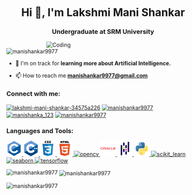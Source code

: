 
<h1 align="center">Hi 👋, I'm Lakshmi Mani Shankar</h1>
<h3 align="center">Undergraduate at SRM University</h3>
<img align="right" alt="Coding" width="400" src="https://images.squarespace-cdn.com/content/v1/5e9e61184a2e5f4b613d5853/1589203333135-LLNIKB08AXJFYQ29N7SM/AI.gif">

<p align="left"> <img src="https://komarev.com/ghpvc/?username=manishankar9977&label=Profile%20views&color=0e75b6&style=flat" alt="manishankar9977" /> </p>

- 🌱 I'm on track for **learning more about Artificial Intelligence.**

- 📫 How to reach me **manishankar9977@gmail.com**


<h3 align="left">Connect with me:</h3>
<p align="left">
<a href="https://linkedin.com/in/lakshmi-mani-shankar-34575a226" target="blank"><img align="center" src="https://raw.githubusercontent.com/rahuldkjain/github-profile-readme-generator/master/src/images/icons/Social/linked-in-alt.svg" alt="lakshmi-mani-shankar-34575a226" height="30" width="40" /></a>
<a href="https://codesandbox.com/manishankar9977" target="blank"><img align="center" src="https://raw.githubusercontent.com/rahuldkjain/github-profile-readme-generator/master/src/images/icons/Social/codesandbox.svg" alt="manishankar9977" height="30" width="40" /></a>
<a href="https://www.codechef.com/users/manishanka_123" target="blank"><img align="center" src="https://cdn.jsdelivr.net/npm/simple-icons@3.1.0/icons/codechef.svg" alt="manishanka_123" height="30" width="40" /></a>
<a href="https://www.hackerrank.com/manishankar9977" target="blank"><img align="center" src="https://raw.githubusercontent.com/rahuldkjain/github-profile-readme-generator/master/src/images/icons/Social/hackerrank.svg" alt="manishankar9977" height="30" width="40" /></a>
</p>

<h3 align="left">Languages and Tools:</h3>
<p align="left"> <a href="https://www.cprogramming.com/" target="_blank" rel="noreferrer"> <img src="https://raw.githubusercontent.com/devicons/devicon/master/icons/c/c-original.svg" alt="c" width="40" height="40"/> </a> <a href="https://www.w3schools.com/cpp/" target="_blank" rel="noreferrer"> <img src="https://raw.githubusercontent.com/devicons/devicon/master/icons/cplusplus/cplusplus-original.svg" alt="cplusplus" width="40" height="40"/> </a> <a href="https://www.w3schools.com/css/" target="_blank" rel="noreferrer"> <img src="https://raw.githubusercontent.com/devicons/devicon/master/icons/css3/css3-original-wordmark.svg" alt="css3" width="40" height="40"/> </a> <a href="https://www.w3.org/html/" target="_blank" rel="noreferrer"> <img src="https://raw.githubusercontent.com/devicons/devicon/master/icons/html5/html5-original-wordmark.svg" alt="html5" width="40" height="40"/> </a> <a href="https://opencv.org/" target="_blank" rel="noreferrer"> <img src="https://www.vectorlogo.zone/logos/opencv/opencv-icon.svg" alt="opencv" width="40" height="40"/> </a> <a href="https://www.oracle.com/" target="_blank" rel="noreferrer"> <img src="https://raw.githubusercontent.com/devicons/devicon/master/icons/oracle/oracle-original.svg" alt="oracle" width="40" height="40"/> </a> <a href="https://pandas.pydata.org/" target="_blank" rel="noreferrer"> <img src="https://raw.githubusercontent.com/devicons/devicon/2ae2a900d2f041da66e950e4d48052658d850630/icons/pandas/pandas-original.svg" alt="pandas" width="40" height="40"/> </a> <a href="https://www.python.org" target="_blank" rel="noreferrer"> <img src="https://raw.githubusercontent.com/devicons/devicon/master/icons/python/python-original.svg" alt="python" width="40" height="40"/> </a> <a href="https://scikit-learn.org/" target="_blank" rel="noreferrer"> <img src="https://upload.wikimedia.org/wikipedia/commons/0/05/Scikit_learn_logo_small.svg" alt="scikit_learn" width="40" height="40"/> </a> <a href="https://seaborn.pydata.org/" target="_blank" rel="noreferrer"> <img src="https://seaborn.pydata.org/_images/logo-mark-lightbg.svg" alt="seaborn" width="40" height="40"/> </a> <a href="https://www.tensorflow.org" target="_blank" rel="noreferrer"> <img src="https://www.vectorlogo.zone/logos/tensorflow/tensorflow-icon.svg" alt="tensorflow" width="40" height="40"/> </a> </p>

<p><img align="left" src="https://github-readme-stats.vercel.app/api/top-langs?username=manishankar9977&show_icons=true&locale=en&layout=compact" alt="manishankar9977" /></p>

<p>&nbsp;<img align="center" src="https://github-readme-stats.vercel.app/api?username=manishankar9977&show_icons=true&locale=en" alt="manishankar9977" /></p>

<p><img align="center" src="https://github-readme-streak-stats.herokuapp.com/?user=manishankar9977&" alt="manishankar9977" /></p>
